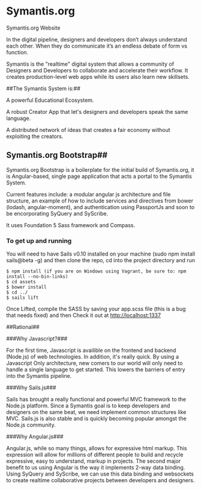 Symantis.org
============

Symantis.org Website

In the digital pipeline, designers and developers don’t always understand each other.  When they do communicate it’s an endless debate of form vs function.

Symantis is the "realtime" digital system that allows a community of Designers and Developers to collaborate and accelerate their workflow. It creates production-level web apps while its users also learn new skillsets.

##The Symantis System is:##

A powerful Educational Ecosystem.

A robust Creator App that let's designers and developers speak the same language.

A distributed network of ideas that creates a fair economy without exploiting the creators.


## Symantis.org Bootstrap##

Symantis.org Bootstrap is a boilerplate for the initial build of Symantis.org, it is Angular-based, single page application that acts a portal to the Symantis System.

Current features include: a modular angular js architecture and file structure, an example of how to include services and directives from bower (lodash, angular-moment), and authentication using PassportJs and soon to be encorporating SyQuery and SyScribe.

It uses Foundation 5 Sass framework and Compass.

### To get up and running ###
You will need to have Sails v0.10 installed on your machine (sudo npm install sails@beta -g) and then clone the repo, cd into the project directory and run

    $ npm install (if you are on Windows using Vagrant, be sure to: npm install --no-bin-links)
    $ cd assets
    $ bower install
    $ cd ../
    $ sails lift

Once Lifted, compile the SASS by saving your app.scss file (this is a bug that needs fixed) and then Check it out at [http://localhost:1337](http://localhost:1337)


##Rational##

###Why Javascript?###

For the first time, Javascript is availible on the frontend and backend (Node.js) of web technologies.  In addition, it's really quick.  By using a Javascript Only architecture, new comers to our world will only need to handle a single language to get started.  This lowers the barriers of entry into the Symantis pipeline.

###Why Sails.js###

Sails has brought a really functional and powerful MVC framework to the Node.js platform.  Since a Symantis goal is to keep developers and designers on the same beat, we need implement common structures like MVC. Sails.js is also stable and is quickly becoming popular amongst the Node.js community.

###Why Angular.js###

Angular.js, while so many things, allows for expressive html markup.  This expression will allow for millions of different people to build and recycle expressive, easy to understand, markup in projects.  The second major benefit to us using Angular is the way it implements 2-way data binding.  Using SyQuery and SyScribe, we can use this data binding and websockets to create realtime collaborative projects between developers and designers.
